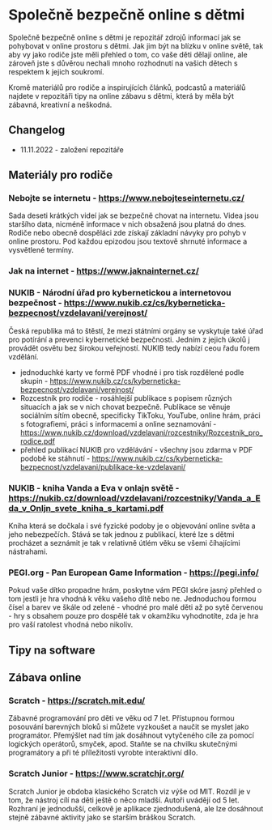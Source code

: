 # Společně bezpečně online s dětmi

Společně bezpečně online s dětmi je repozitář zdrojů informací jak se pohybovat v online prostoru s dětmi. Jak jim být na blízku v online světě, tak aby vy jako rodiče jste měli přehled o tom, co vaše děti dělají online, ale zároveň jste s důvěrou nechali mnoho rozhodnutí na vašich dětech s respektem k jejich soukromí.

Kromě materiálů pro rodiče a inspirujících článků, podcastů a materiálů najdete v repozitáři tipy na online zábavu s dětmi, která by měla být zábavná, kreativní a neškodná.


## Changelog

- 11.11.2022 - založení repozitáře


## Materiály pro rodiče
### Nebojte se internetu - https://www.nebojteseinternetu.cz/
Sada deseti krátkých videí jak se bezpečně chovat na internetu. Videa jsou staršího data, nicméně informace v nich obsažená jsou platná do dnes. Rodiče nebo obecně dospěláci zde získají základní návyky pro pohyb v online prostoru. Pod každou epizodou jsou textově shrnuté informace a vysvětlené termíny.

### Jak na internet - https://www.jaknainternet.cz/

### NUKIB - Národní úřad pro kybernetickou a internetovou bezpečnost - https://www.nukib.cz/cs/kyberneticka-bezpecnost/vzdelavani/verejnost/
Česká republika má to štěstí, že mezi státními orgány se vyskytuje také úřad pro potírání a prevenci kybernetické bezpečnosti. Jedním z jejich úkolů j provádět osvětu bez širokou veřejností. NUKIB tedy nabízí ceou řadu forem vzdělání.
- jednoduchké karty ve formě PDF vhodné i pro tisk rozdělené podle skupin - https://www.nukib.cz/cs/kyberneticka-bezpecnost/vzdelavani/verejnost/
- Rozcestník pro rodiče - rosáhlejší publikace s popisem různých situacích a jak se v nich chovat bezpečně. Publikace se věnuje sociálním sítím obecně, specificky TikToku, YouTube, online hrám, práci s fotografiemi, práci s informacemi a online seznamování - https://www.nukib.cz/download/vzdelavani/rozcestniky/Rozcestnik_pro_rodice.pdf
- přehled publikací NUKIB pro vzdělávání - všechny jsou zdarma v PDF podobě ke stáhnutí - https://www.nukib.cz/cs/kyberneticka-bezpecnost/vzdelavani/publikace-ke-vzdelavani/

### NUKIB - kniha Vanda a Eva v onlajn světě - https://nukib.cz/download/vzdelavani/rozcestniky/Vanda_a_Eda_v_Onljn_svete_kniha_s_kartami.pdf
Kniha která se dočkala i své fyzické podoby je o objevování online světa a jeho nebezpečích. Stává se tak jednou z publikací, které lze s dětmi procházet a seznámit je tak v relativně útlém věku se všemi číhajícími nástrahami.

### PEGI.org - Pan European Game Information - https://pegi.info/
Pokud vaše dítko propadne hrám, poskytne vám PEGI skóre jasný přehled o tom jestli je hra vhodná k věku vašeho dítě nebo ne. Jednoduchou formou čísel a barev ve škále od zelené - vhodné pro malé děti až po sytě červenou - hry s obsahem pouze pro dospělé tak v okamžiku vyhodnotíte, zda je hra pro vaší ratolest vhodná nebo nikoliv.


## Tipy na software


## Zábava online
### Scratch - https://scratch.mit.edu/
Zábavné programování pro děti ve věku od 7 let. Přístupnou formou posouvání barevných bloků si můžete vyzkoušet a naučit se myslet jako programátor. Přemýšlet nad tím jak dosáhnout vytyčeného cíle za pomocí logických operátorů, smyček, apod. Staňte se na chvilku skutečnými programátory a při té příležitosti vyrobte interaktivní dílo.

### Scratch Junior - https://www.scratchjr.org/
Scratch Junior je obdoba klasického Scratch viz výše od MIT. Rozdíl je v tom, že nástroj cílí na děti ještě o něco mladší. Autoři uvádějí od 5 let. Rozhraní je jednodušší, celkově je aplikace zjednodušená, ale lze dosáhnout stejně zábavné aktivity jako se starším bráškou Scratch.
